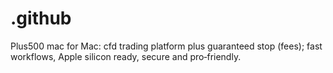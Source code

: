 # .github
Plus500 mac for Mac: cfd trading platform plus guaranteed stop (fees); fast workflows, Apple silicon ready, secure and pro‑friendly.
